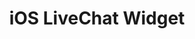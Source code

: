 ---
title: "iOS LiveChat Widget"
menuTitle: "Mobile Chat Widget for<br/><u>iOS App</u>"
tagline: "Embed Chat Widget inside your iOS app"
desc: "Check out a sample app that will display a chat button on an iOS device."
color: "#5ac8fa"
type: "mobile-widget"
compatible: true
hideSearch: true
---
